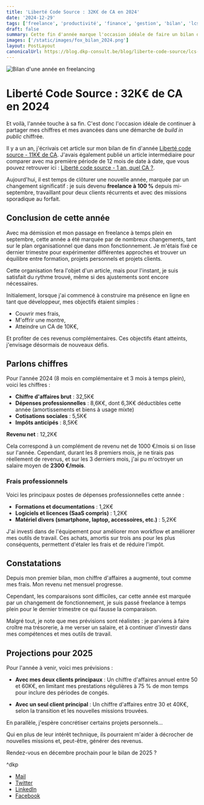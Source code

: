 ```yaml
---
title: 'Liberté Code Source : 32K€ de CA en 2024'
date: '2024-12-29'
tags: ['freelance', 'productivité', 'finance', 'gestion', 'bilan', 'lcs']
draft: false
summary: Cette fin d'année marque l'occasion idéale de faire un bilan de ma progression et de mes chiffres. Après un passage au freelancing à temps plein en septembre, l'année 2024 a été riche en apprentissages, changements et tests d'organisation. Cet article retrace mon année et mes projections pour 2025.
images: ['/static/images/fox_bilan_2024.png']
layout: PostLayout
canonicalUrl: https://blog.dkp-consult.be/blog/liberte-code-source/lcs-2024
---
```


![Bilan d'une année en freelancing](/static/images/fox_bilan_2024.png "Illustration représentant un bilan de fin d'année")

# Liberté Code Source : 32K€ de CA en 2024

Et voilà, l'année touche à sa fin. C'est donc l'occasion idéale de continuer à partager mes chiffres et mes avancées dans une démarche de *build in public* chiffrée.

Il y a un an, j'écrivais cet article sur mon bilan de fin d'année [Liberté code source - 11K€ de CA](https://blog.dkp-consult.be/blog/liberte-code-source/lcs-2023). J'avais également publié un article intermédiaire pour comparer avec ma première période de 12 mois de date à date, que vous pouvez retrouver ici : [Liberté code source - 1 an, quel CA ?](https://blog.dkp-consult.be/blog/liberte-code-source/lcs-1-an).

Aujourd'hui, il est temps de clôturer une nouvelle année, marquée par un changement significatif : je suis devenu **freelance à 100 %** depuis mi-septembre, travaillant pour deux clients récurrents et avec des missions sporadique au forfait.

## Conclusion de cette année

Avec ma démission et mon passage en freelance à temps plein en septembre, cette année a été marquée par de nombreux changements, tant sur le plan organisationnel que dans mon fonctionnement. Je m'étais fixé ce dernier trimestre pour expérimenter différentes approches et trouver un équilibre entre formation, projets personnels et projets clients.

Cette organisation fera l'objet d'un article, mais pour l'instant, je suis satisfait du rythme trouvé, même si des ajustements sont encore nécessaires.

Initialement, lorsque j'ai commencé à construire ma présence en ligne en tant que développeur, mes objectifs étaient simples : 

- Couvrir mes frais, 
- M'offrir une montre, 
- Atteindre un CA de 10K€, 

Et profiter de ces revenus complémentaires. Ces objectifs étant atteints, j'envisage désormais de nouveaux défis.

## Parlons chiffres

Pour l'année 2024 (8 mois en complémentaire et 3 mois à temps plein), voici les chiffres :

- **Chiffre d'affaires brut** : 32,5K€  
- **Dépenses professionnelles** : 8,6K€, dont 6,3K€ déductibles cette année (amortissements et biens à usage mixte)  
- **Cotisations sociales** : 5,5K€  
- **Impôts anticipés** : 8,5K€  

**Revenu net** : 12,2K€

Cela correspond à un complément de revenu net de 1000 €/mois si on lisse sur l'année. Cependant, durant les 8 premiers mois, je ne tirais pas réellement de revenus, et sur les 3 derniers mois, j'ai pu m'octroyer un salaire moyen de **2300 €/mois**.

### Frais professionnels

Voici les principaux postes de dépenses professionnelles cette année :  
- **Formations et documentations** : 1,2K€  
- **Logiciels et licences (SaaS compris)** : 1,2K€  
- **Matériel divers (smartphone, laptop, accessoires, etc.)** : 5,2K€  

J'ai investi dans de l'équipement pour améliorer mon workflow et améliorer mes outils de travail. Ces achats, amortis sur trois ans pour les plus conséquents, permettent d'étaler les frais et de réduire l'impôt.

## Constatations

Depuis mon premier bilan, mon chiffre d'affaires a augmenté, tout comme mes frais. Mon revenu net mensuel progresse.

Cependant, les comparaisons sont difficiles, car cette année est marquée par un changement de fonctionnement, je suis passé freelance à temps plein pour le dernier trimestre ce qui fausse la comparaison. 

Malgré tout, je note que mes prévisions sont réalistes : je parviens à faire croître ma trésorerie, à me verser un salaire, et à continuer d'investir dans mes compétences et mes outils de travail.

## Projections pour 2025

Pour l'année à venir, voici mes prévisions :  
- **Avec mes deux clients principaux** : Un chiffre d'affaires annuel entre 50 et 60K€, en limitant mes prestations régulières à 75 % de mon temps pour inclure des périodes de congés. 

- **Avec un seul client principal** : Un chiffre d'affaires entre 30 et 40K€, selon la transition et les nouvelles missions trouvées.  

En parallèle, j'espère concrétiser certains projets personnels...

Qui en plus de leur intérêt technique, ils pourraient m'aider à décrocher de nouvelles missions et, peut-être, générer des revenus.

Rendez-vous en décembre prochain pour le bilan de 2025 ?

^dkp

- [Mail](mailto:contact@dkp-consult.be)
- [Twitter](https://twitter.com/dkp_consult)
- [LinkedIn](https://www.linkedin.com/in/pierre-debski/)
- [Facebook](https://www.facebook.com/dkpconsult)